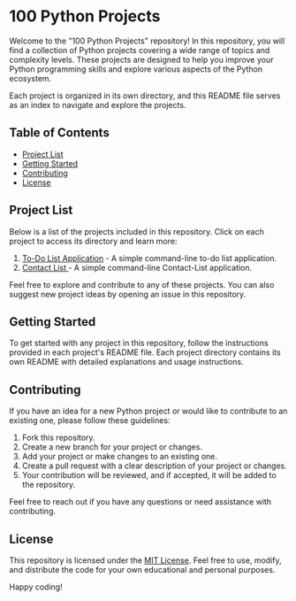 # 100 Python Projects

Welcome to the "100 Python Projects" repository! In this repository, you will find a collection of Python projects covering a wide range of topics and complexity levels. These projects are designed to help you improve your Python programming skills and explore various aspects of the Python ecosystem.

Each project is organized in its own directory, and this README file serves as an index to navigate and explore the projects.

## Table of Contents

- [Project List](#project-list)
- [Getting Started](#getting-started)
- [Contributing](#contributing)
- [License](#license)

## Project List

Below is a list of the projects included in this repository. Click on each project to access its directory and learn more:

1. [To-Do List Application](https://github.com/faisal-rasheed-lone/100-python-projects/tree/master/To-Do-Application) - A simple command-line to-do list application.
2. [Contact List ](https://github.com/faisal-rasheed-lone/100-python-projects/tree/master/Contact-List) - A simple command-line Contact-List application.

Feel free to explore and contribute to any of these projects. You can also suggest new project ideas by opening an issue in this repository.

## Getting Started

To get started with any project in this repository, follow the instructions provided in each project's README file. Each project directory contains its own README with detailed explanations and usage instructions.

## Contributing

If you have an idea for a new Python project or would like to contribute to an existing one, please follow these guidelines:

1. Fork this repository.
2. Create a new branch for your project or changes.
3. Add your project or make changes to an existing one.
4. Create a pull request with a clear description of your project or changes.
5. Your contribution will be reviewed, and if accepted, it will be added to the repository.

Feel free to reach out if you have any questions or need assistance with contributing.

## License

This repository is licensed under the [MIT License](./LICENSE). Feel free to use, modify, and distribute the code for your own educational and personal purposes.

Happy coding!

